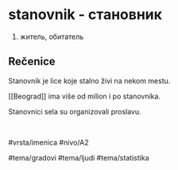 # stanovnik - становник

1. житель, обитатель  

## Rečenice

Stanovnik je lice koje stalno živi na nekom mestu.

[[Beograd]] ima više od milion i po stanovnika.

Stanovnici sela su organizovali proslavu.

<br>

#vrsta/imenica
#nivo/A2

#tema/gradovi
#tema/ljudi
#tema/statistika
